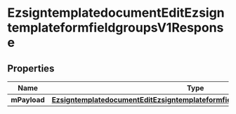 
# EzsigntemplatedocumentEditEzsigntemplateformfieldgroupsV1Response

## Properties
| Name | Type | Description | Notes |
| ------------ | ------------- | ------------- | ------------- |
| **mPayload** | [**EzsigntemplatedocumentEditEzsigntemplateformfieldgroupsV1ResponseMPayload**](EzsigntemplatedocumentEditEzsigntemplateformfieldgroupsV1ResponseMPayload.md) |  |  |



